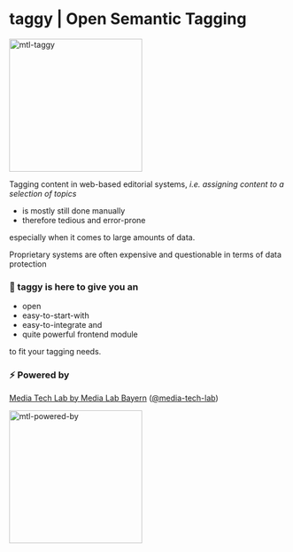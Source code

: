 # taggy | Open Semantic Tagging

<img width="240" alt="mtl-taggy" src="https://www.media-lab.de/files/content/programme/mtl/mtl-projects-taggy.jpg">

Tagging content in web-based editorial systems, 
*i.e. assigning content to a selection of topics* 
- is mostly still done manually
- therefore tedious and error-prone

especially when it comes to large amounts of data.

Proprietary systems are often expensive and questionable in terms of data protection


### 🎯 taggy is here to give you an
- open
- easy-to-start-with
- easy-to-integrate and 
- quite powerful frontend module 

to fit your tagging needs.


### ⚡ Powered by

<a href="https://media-tech-lab.com">Media Tech Lab by Media Lab Bayern</a> (<a href="https://github.com/media-tech-lab">@media-tech-lab</a>)

<img width="240" alt="mtl-powered-by" src="https://user-images.githubusercontent.com/12242651/189848013-001839f4-f866-434c-b1d8-90b195ab738b.png">
